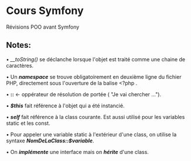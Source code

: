# Cours Symfony 

Révisions POO avant Symfony

## Notes:

• *__toString()* se déclanche lorsque l'objet est traité comme une chaine de caractères.

• Un *__namespace__* se trouve obligatoirement en deuxième ligne du fichier PHP, directement sous l'ouverture de la balise <?php .

• __::__ <- oppérateur de résolution de portée ( "Je vai chercher ...").

• *__$this__* fait référence à l'objet qui a été instancié.

• *__self__* fait référence à la class courante. Est aussi utilisé pour les variables static et les const.

• Pour appeler une variable static à l'extérieur d'une class, on utilise la syntaxe *__NomDeLaClass::$variable__*.

• On *__implémente__* une interface mais on *__hérite__* d'une class. 
